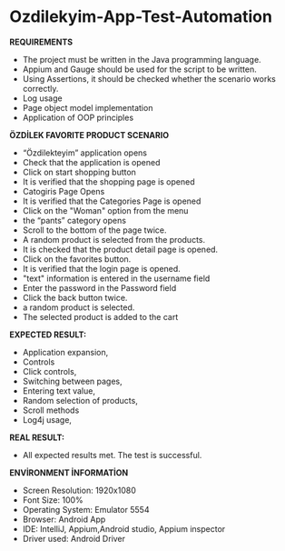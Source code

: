 # Ozdilekyim-App-Test-Automation

**REQUIREMENTS**
 
- The project must be written in the Java programming language.
- Appium and Gauge should be used for the script to be written.
- Using Assertions, it should be checked whether the scenario works correctly.
- Log usage
- Page object model implementation
- Application of OOP principles

**ÖZDİLEK FAVORITE PRODUCT SCENARIO**

- “Özdilekteyim” application opens
- Check that the application is opened
- Click on start shopping button
- It is verified that the shopping page is opened
- Catogiris Page Opens
- It is verified that the Categories Page is opened
- Click on the "Woman" option from the menu
- the “pants” category opens
- Scroll to the bottom of the page twice.
- A random product is selected from the products.
- It is checked that the product detail page is opened.
- Click on the favorites button.
- It is verified that the login page is opened.
- "text" information is entered in the username field
- Enter the password in the Password field
- Click the back button twice.
- a random product is selected.
- The selected product is added to the cart

**EXPECTED RESULT:**

- Application expansion,
- Controls
- Click controls,
- Switching between pages,
- Entering text value,
- Random selection of products,
- Scroll methods
- Log4j usage,

**REAL RESULT:**

- All expected results met. The test is successful.

**ENVİRONMENT İNFORMATİON**

- Screen Resolution: 1920x1080
- Font Size: 100%
- Operating System: Emulator 5554
- Browser: Android App
- IDE: IntelliJ, Appium,Android studio, Appium inspector
- Driver used: Android Driver
